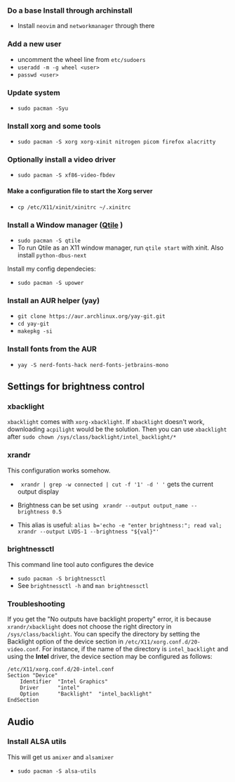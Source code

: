 ### Do a base Install through archinstall 
- Install `neovim` and `networkmanager` through there

### Add a new user
- uncomment the wheel line from `etc/sudoers`
- `useradd -m -g wheel <user>`
- `passwd <user>`

### Update system
- `sudo pacman -Syu`

### Install xorg and some tools
- `sudo pacman -S xorg xorg-xinit nitrogen picom firefox alacritty`

### Optionally install a video driver 
- `sudo pacman -S xf86-video-fbdev`

#### Make a configuration file to start the Xorg server
- `cp /etc/X11/xinit/xinitrc ~/.xinitrc`

### Install a Window manager ([Qtile](https://wiki.archlinux.org/title/Qtile) )
- `sudo pacman -S qtile`
- To run Qtile as an X11 window manager, run `qtile start` with xinit.
Also install `python-dbus-next`

Install my config dependecies:
- `sudo pacman -S upower`

### Install an AUR helper (yay)
- `git clone https://aur.archlinux.org/yay-git.git`
- `cd yay-git`
- `makepkg -si`

### Install fonts from the AUR
- `yay -S nerd-fonts-hack nerd-fonts-jetbrains-mono`


## Settings for brightness control
### xbacklight 
`xbacklight` comes with `xorg-xbacklight`. If `xbacklight` doesn't work, downloading `acpilight` would be the solution.
Then you can use `xbacklight` after `sudo chown /sys/class/backlight/intel_backlight/*`


### xrandr
This configuration works somehow.
- ` xrandr | grep -w connected | cut -f '1' -d ' '` gets the current output display
- Brightness can be set using ` xrandr --output output_name --brightness 0.5`

- This alias is useful: `alias b='echo -e "enter brightness:"; read val; xrandr --output LVDS-1 --brightness "${val}"'`

### brightnessctl
This command line tool auto configures the device 
- `sudo pacman -S brightnessctl`
- See `brightnessctl -h` and `man brightnessctl`

### Troubleshooting
If you get the "No outputs have backlight property" error, it is because
`xrandr/xbacklight` does not choose the right directory in
`/sys/class/backlight`. You can specify the directory by setting the Backlight
option of the device section in `/etc/X11/xorg.conf.d/20-video.conf`. For
instance, if the name of the directory is `intel_backlight` and using the **Intel**
driver, the device section may be configured as follows:

```
/etc/X11/xorg.conf.d/20-intel.conf
Section "Device"
    Identifier  "Intel Graphics"
    Driver      "intel"
    Option      "Backlight"  "intel_backlight"
EndSection
```
## Audio 
### Install ALSA utils
This will get us `amixer` and `alsamixer`
- `sudo pacman -S alsa-utils`
